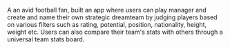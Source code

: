 A an avid football fan, built an app where users can play manager and create and name their own strategic dreamteam by judging players based on various filters such as rating, potential, position, nationality, height, weight etc. Users can also compare their team's stats with others through a universal team stats board. 

